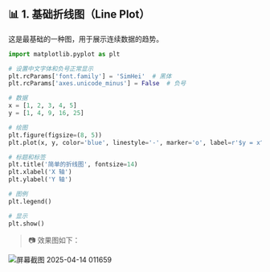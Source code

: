 ## 📊 1. 基础折线图（Line Plot）

这是最基础的一种图，用于展示连续数据的趋势。

```python
import matplotlib.pyplot as plt

# 设置中文字体和负号正常显示
plt.rcParams['font.family'] = 'SimHei'  # 黑体
plt.rcParams['axes.unicode_minus'] = False  # 负号

# 数据
x = [1, 2, 3, 4, 5]
y = [1, 4, 9, 16, 25]

# 绘图
plt.figure(figsize=(8, 5))
plt.plot(x, y, color='blue', linestyle='-', marker='o', label=r'$y = x^2$')  # 使用 LaTeX 表达式显示上标

# 标题和标签
plt.title('简单的折线图', fontsize=14)
plt.xlabel('X 轴')
plt.ylabel('Y 轴')

# 图例
plt.legend()

# 显示
plt.show()

```

> 📷 效果图如下：

![屏幕截图 2025-04-14 011659](http://img.marizonce.com//20250414103706577.png)
